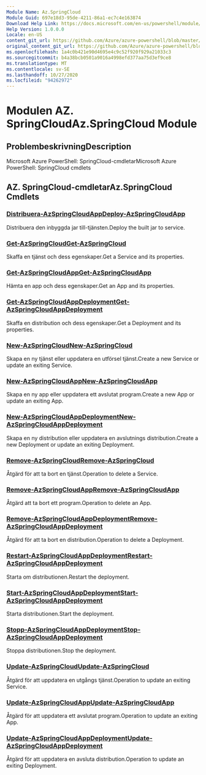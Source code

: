 ```yaml
---
Module Name: Az.SpringCloud
Module Guid: 697e18d3-95de-4211-86a1-ec7c4e163874
Download Help Link: https://docs.microsoft.com/en-us/powershell/module/az.springcloud
Help Version: 1.0.0.0
Locale: en-US
content_git_url: https://github.com/Azure/azure-powershell/blob/master/src/SpringCloud/help/Az.SpringCloud.md
original_content_git_url: https://github.com/Azure/azure-powershell/blob/master/src/SpringCloud/help/Az.SpringCloud.md
ms.openlocfilehash: 1a4c0b421e90d4695e4c9c52f920f929a21033c3
ms.sourcegitcommit: b4a38bcb0501a9016a4998efd377aa75d3ef9ce8
ms.translationtype: MT
ms.contentlocale: sv-SE
ms.lasthandoff: 10/27/2020
ms.locfileid: "94262972"
---
```

# <span data-ttu-id="7578e-101">Modulen AZ. SpringCloud</span><span class="sxs-lookup"><span data-stu-id="7578e-101">Az.SpringCloud Module</span></span>
## <span data-ttu-id="7578e-102">Problembeskrivning</span><span class="sxs-lookup"><span data-stu-id="7578e-102">Description</span></span>
<span data-ttu-id="7578e-103">Microsoft Azure PowerShell: SpringCloud-cmdletar</span><span class="sxs-lookup"><span data-stu-id="7578e-103">Microsoft Azure PowerShell: SpringCloud cmdlets</span></span>

## <span data-ttu-id="7578e-104">AZ. SpringCloud-cmdletar</span><span class="sxs-lookup"><span data-stu-id="7578e-104">Az.SpringCloud Cmdlets</span></span>
### [<span data-ttu-id="7578e-105">Distribuera-AzSpringCloudApp</span><span class="sxs-lookup"><span data-stu-id="7578e-105">Deploy-AzSpringCloudApp</span></span>](Deploy-AzSpringCloudApp.md)
<span data-ttu-id="7578e-106">Distribuera den inbyggda jar till-tjänsten.</span><span class="sxs-lookup"><span data-stu-id="7578e-106">Deploy the built jar to service.</span></span>

### [<span data-ttu-id="7578e-107">Get-AzSpringCloud</span><span class="sxs-lookup"><span data-stu-id="7578e-107">Get-AzSpringCloud</span></span>](Get-AzSpringCloud.md)
<span data-ttu-id="7578e-108">Skaffa en tjänst och dess egenskaper.</span><span class="sxs-lookup"><span data-stu-id="7578e-108">Get a Service and its properties.</span></span>

### [<span data-ttu-id="7578e-109">Get-AzSpringCloudApp</span><span class="sxs-lookup"><span data-stu-id="7578e-109">Get-AzSpringCloudApp</span></span>](Get-AzSpringCloudApp.md)
<span data-ttu-id="7578e-110">Hämta en app och dess egenskaper.</span><span class="sxs-lookup"><span data-stu-id="7578e-110">Get an App and its properties.</span></span>

### [<span data-ttu-id="7578e-111">Get-AzSpringCloudAppDeployment</span><span class="sxs-lookup"><span data-stu-id="7578e-111">Get-AzSpringCloudAppDeployment</span></span>](Get-AzSpringCloudAppDeployment.md)
<span data-ttu-id="7578e-112">Skaffa en distribution och dess egenskaper.</span><span class="sxs-lookup"><span data-stu-id="7578e-112">Get a Deployment and its properties.</span></span>

### [<span data-ttu-id="7578e-113">New-AzSpringCloud</span><span class="sxs-lookup"><span data-stu-id="7578e-113">New-AzSpringCloud</span></span>](New-AzSpringCloud.md)
<span data-ttu-id="7578e-114">Skapa en ny tjänst eller uppdatera en utförsel tjänst.</span><span class="sxs-lookup"><span data-stu-id="7578e-114">Create a new Service or update an exiting Service.</span></span>

### [<span data-ttu-id="7578e-115">New-AzSpringCloudApp</span><span class="sxs-lookup"><span data-stu-id="7578e-115">New-AzSpringCloudApp</span></span>](New-AzSpringCloudApp.md)
<span data-ttu-id="7578e-116">Skapa en ny app eller uppdatera ett avslutat program.</span><span class="sxs-lookup"><span data-stu-id="7578e-116">Create a new App or update an exiting App.</span></span>

### [<span data-ttu-id="7578e-117">New-AzSpringCloudAppDeployment</span><span class="sxs-lookup"><span data-stu-id="7578e-117">New-AzSpringCloudAppDeployment</span></span>](New-AzSpringCloudAppDeployment.md)
<span data-ttu-id="7578e-118">Skapa en ny distribution eller uppdatera en avslutnings distribution.</span><span class="sxs-lookup"><span data-stu-id="7578e-118">Create a new Deployment or update an exiting Deployment.</span></span>

### [<span data-ttu-id="7578e-119">Remove-AzSpringCloud</span><span class="sxs-lookup"><span data-stu-id="7578e-119">Remove-AzSpringCloud</span></span>](Remove-AzSpringCloud.md)
<span data-ttu-id="7578e-120">Åtgärd för att ta bort en tjänst.</span><span class="sxs-lookup"><span data-stu-id="7578e-120">Operation to delete a Service.</span></span>

### [<span data-ttu-id="7578e-121">Remove-AzSpringCloudApp</span><span class="sxs-lookup"><span data-stu-id="7578e-121">Remove-AzSpringCloudApp</span></span>](Remove-AzSpringCloudApp.md)
<span data-ttu-id="7578e-122">Åtgärd att ta bort ett program.</span><span class="sxs-lookup"><span data-stu-id="7578e-122">Operation to delete an App.</span></span>

### [<span data-ttu-id="7578e-123">Remove-AzSpringCloudAppDeployment</span><span class="sxs-lookup"><span data-stu-id="7578e-123">Remove-AzSpringCloudAppDeployment</span></span>](Remove-AzSpringCloudAppDeployment.md)
<span data-ttu-id="7578e-124">Åtgärd för att ta bort en distribution.</span><span class="sxs-lookup"><span data-stu-id="7578e-124">Operation to delete a Deployment.</span></span>

### [<span data-ttu-id="7578e-125">Restart-AzSpringCloudAppDeployment</span><span class="sxs-lookup"><span data-stu-id="7578e-125">Restart-AzSpringCloudAppDeployment</span></span>](Restart-AzSpringCloudAppDeployment.md)
<span data-ttu-id="7578e-126">Starta om distributionen.</span><span class="sxs-lookup"><span data-stu-id="7578e-126">Restart the deployment.</span></span>

### [<span data-ttu-id="7578e-127">Start-AzSpringCloudAppDeployment</span><span class="sxs-lookup"><span data-stu-id="7578e-127">Start-AzSpringCloudAppDeployment</span></span>](Start-AzSpringCloudAppDeployment.md)
<span data-ttu-id="7578e-128">Starta distributionen.</span><span class="sxs-lookup"><span data-stu-id="7578e-128">Start the deployment.</span></span>

### [<span data-ttu-id="7578e-129">Stopp-AzSpringCloudAppDeployment</span><span class="sxs-lookup"><span data-stu-id="7578e-129">Stop-AzSpringCloudAppDeployment</span></span>](Stop-AzSpringCloudAppDeployment.md)
<span data-ttu-id="7578e-130">Stoppa distributionen.</span><span class="sxs-lookup"><span data-stu-id="7578e-130">Stop the deployment.</span></span>

### [<span data-ttu-id="7578e-131">Update-AzSpringCloud</span><span class="sxs-lookup"><span data-stu-id="7578e-131">Update-AzSpringCloud</span></span>](Update-AzSpringCloud.md)
<span data-ttu-id="7578e-132">Åtgärd för att uppdatera en utgångs tjänst.</span><span class="sxs-lookup"><span data-stu-id="7578e-132">Operation to update an exiting Service.</span></span>

### [<span data-ttu-id="7578e-133">Update-AzSpringCloudApp</span><span class="sxs-lookup"><span data-stu-id="7578e-133">Update-AzSpringCloudApp</span></span>](Update-AzSpringCloudApp.md)
<span data-ttu-id="7578e-134">Åtgärd för att uppdatera ett avslutat program.</span><span class="sxs-lookup"><span data-stu-id="7578e-134">Operation to update an exiting App.</span></span>

### [<span data-ttu-id="7578e-135">Update-AzSpringCloudAppDeployment</span><span class="sxs-lookup"><span data-stu-id="7578e-135">Update-AzSpringCloudAppDeployment</span></span>](Update-AzSpringCloudAppDeployment.md)
<span data-ttu-id="7578e-136">Åtgärd för att uppdatera en avsluta distribution.</span><span class="sxs-lookup"><span data-stu-id="7578e-136">Operation to update an exiting Deployment.</span></span>

